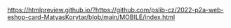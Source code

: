 https://htmlpreview.github.io/?https://github.com/pslib-cz/2022-p2a-web-eshop-card-MatyasKorytar/blob/main/MOBILE/index.html
